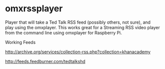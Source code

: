 omxrssplayer
============

Player that will take a Ted Talk RSS feed (possibly others, not sure), and play using the omxplayer. 
This works great for a Streaming RSS video player from the command line using omxplayer for Raspberry Pi.


Working Feeds

http://archive.org/services/collection-rss.php?collection=khanacademy

http://feeds.feedburner.com/tedtalkshd

